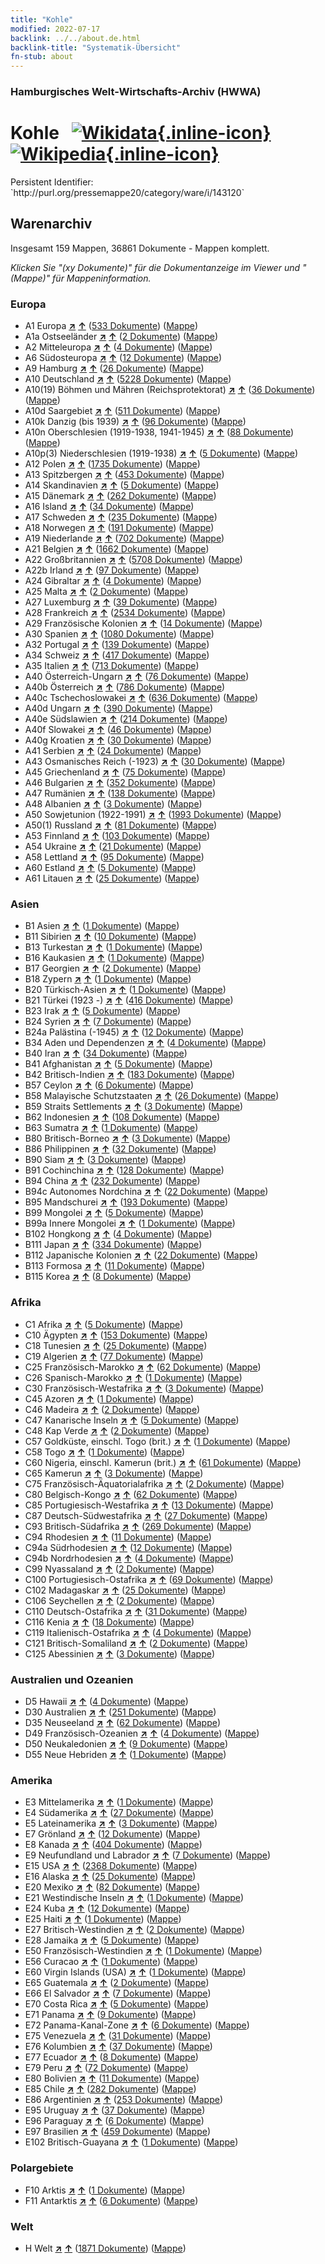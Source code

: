 ```yaml
---
title: "Kohle"
modified: 2022-07-17
backlink: ../../about.de.html
backlink-title: "Systematik-Übersicht"
fn-stub: about
---
```


### Hamburgisches Welt-Wirtschafts-Archiv (HWWA)

# Kohle &#160; [![Wikidata](/images/Wikidata-logo.svg "Wikidata"){.inline-icon}](http://www.wikidata.org/entity/Q24489) [![Wikipedia](/images/Wikipedia-W.svg "Wikipedia"){.inline-icon}](https://de.wikipedia.org/wiki/Kohle)

<div class="hint">Persistent Identifier: `http://purl.org/pressemappe20/category/ware/i/143120`</div>







## Warenarchiv




Insgesamt 159 Mappen, 36861 Dokumente - Mappen komplett.

_Klicken Sie "(xy Dokumente)" für die Dokumentanzeige im Viewer und "(Mappe)" für Mappeninformation._




### Europa

- A1 Europa [**&nearr;**](../../../geo/i/140892/about.de.html "Europa (alle Mappen)") [**&uarr;**](../../../geo/about.de.html#A1 "Ländersystematik") (<a href="https://pm20.zbw.eu/iiifview/folder/wa/143120,140892" title="über: Kohle : Europa" target="_blank">533 Dokumente</a>) ([Mappe](../../../../folder/wa/1431xx/143120/1408xx/140892/about.de.html))
- A1a Ostseeländer [**&nearr;**](../../../geo/i/140894/about.de.html "Ostseeländer (alle Mappen)") [**&uarr;**](../../../geo/about.de.html#A1a "Ländersystematik") (<a href="https://pm20.zbw.eu/iiifview/folder/wa/143120,140894" title="über: Kohle : Ostseeländer" target="_blank">2 Dokumente</a>) ([Mappe](../../../../folder/wa/1431xx/143120/1408xx/140894/about.de.html))
- A2 Mitteleuropa [**&nearr;**](../../../geo/i/140895/about.de.html "Mitteleuropa (alle Mappen)") [**&uarr;**](../../../geo/about.de.html#A2 "Ländersystematik") (<a href="https://pm20.zbw.eu/iiifview/folder/wa/143120,140895" title="über: Kohle : Mitteleuropa" target="_blank">4 Dokumente</a>) ([Mappe](../../../../folder/wa/1431xx/143120/1408xx/140895/about.de.html))
- A6 Südosteuropa [**&nearr;**](../../../geo/i/140900/about.de.html "Südosteuropa (alle Mappen)") [**&uarr;**](../../../geo/about.de.html#A6 "Ländersystematik") (<a href="https://pm20.zbw.eu/iiifview/folder/wa/143120,140900" title="über: Kohle : Südosteuropa" target="_blank">12 Dokumente</a>) ([Mappe](../../../../folder/wa/1431xx/143120/1409xx/140900/about.de.html))
- A9 Hamburg [**&nearr;**](../../../geo/i/140905/about.de.html "Hamburg (alle Mappen)") [**&uarr;**](../../../geo/about.de.html#A9 "Ländersystematik") (<a href="https://pm20.zbw.eu/iiifview/folder/wa/143120,140905" title="über: Kohle : Hamburg" target="_blank">26 Dokumente</a>) ([Mappe](../../../../folder/wa/1431xx/143120/1409xx/140905/about.de.html))
- A10 Deutschland [**&nearr;**](../../../geo/i/126128/about.de.html "Deutschland (alle Mappen)") [**&uarr;**](../../../geo/about.de.html#A10 "Ländersystematik") (<a href="https://pm20.zbw.eu/iiifview/folder/wa/143120,126128" title="über: Kohle : Deutschland" target="_blank">5228 Dokumente</a>) ([Mappe](../../../../folder/wa/1431xx/143120/1261xx/126128/about.de.html))
- A10(19) Böhmen und Mähren (Reichsprotektorat) [**&nearr;**](../../../geo/i/140098/about.de.html "Böhmen und Mähren (Reichsprotektorat) (alle Mappen)") [**&uarr;**](../../../geo/about.de.html#A10(19) "Ländersystematik") (<a href="https://pm20.zbw.eu/iiifview/folder/wa/143120,140098" title="über: Kohle : Böhmen und Mähren (Reichsprotektorat)" target="_blank">36 Dokumente</a>) ([Mappe](../../../../folder/wa/1431xx/143120/1400xx/140098/about.de.html))
- A10d Saargebiet [**&nearr;**](../../../geo/i/140938/about.de.html "Saargebiet (alle Mappen)") [**&uarr;**](../../../geo/about.de.html#A10d "Ländersystematik") (<a href="https://pm20.zbw.eu/iiifview/folder/wa/143120,140938" title="über: Kohle : Saargebiet" target="_blank">511 Dokumente</a>) ([Mappe](../../../../folder/wa/1431xx/143120/1409xx/140938/about.de.html))
- A10k Danzig (bis 1939) [**&nearr;**](../../../geo/i/140944/about.de.html "Danzig (bis 1939) (alle Mappen)") [**&uarr;**](../../../geo/about.de.html#A10k "Ländersystematik") (<a href="https://pm20.zbw.eu/iiifview/folder/wa/143120,140944" title="über: Kohle : Danzig (bis 1939)" target="_blank">96 Dokumente</a>) ([Mappe](../../../../folder/wa/1431xx/143120/1409xx/140944/about.de.html))
- A10n Oberschlesien (1919-1938, 1941-1945) [**&nearr;**](../../../geo/i/206753/about.de.html "Oberschlesien (1919-1938, 1941-1945) (alle Mappen)") [**&uarr;**](../../../geo/about.de.html#A10n "Ländersystematik") (<a href="https://pm20.zbw.eu/iiifview/folder/wa/143120,206753" title="über: Kohle : Oberschlesien (1919-1938, 1941-1945)" target="_blank">88 Dokumente</a>) ([Mappe](../../../../folder/wa/1431xx/143120/2067xx/206753/about.de.html))
- A10p(3) Niederschlesien (1919-1938) [**&nearr;**](../../../geo/i/201792/about.de.html "Niederschlesien (1919-1938) (alle Mappen)") [**&uarr;**](../../../geo/about.de.html#A10p(3) "Ländersystematik") (<a href="https://pm20.zbw.eu/iiifview/folder/wa/143120,201792" title="über: Kohle : Niederschlesien (1919-1938)" target="_blank">5 Dokumente</a>) ([Mappe](../../../../folder/wa/1431xx/143120/2017xx/201792/about.de.html))
- A12 Polen [**&nearr;**](../../../geo/i/140962/about.de.html "Polen (alle Mappen)") [**&uarr;**](../../../geo/about.de.html#A12 "Ländersystematik") (<a href="https://pm20.zbw.eu/iiifview/folder/wa/143120,140962" title="über: Kohle : Polen" target="_blank">1735 Dokumente</a>) ([Mappe](../../../../folder/wa/1431xx/143120/1409xx/140962/about.de.html))
- A13 Spitzbergen [**&nearr;**](../../../geo/i/140963/about.de.html "Spitzbergen (alle Mappen)") [**&uarr;**](../../../geo/about.de.html#A13 "Ländersystematik") (<a href="https://pm20.zbw.eu/iiifview/folder/wa/143120,140963" title="über: Kohle : Spitzbergen" target="_blank">453 Dokumente</a>) ([Mappe](../../../../folder/wa/1431xx/143120/1409xx/140963/about.de.html))
- A14 Skandinavien [**&nearr;**](../../../geo/i/140965/about.de.html "Skandinavien (alle Mappen)") [**&uarr;**](../../../geo/about.de.html#A14 "Ländersystematik") (<a href="https://pm20.zbw.eu/iiifview/folder/wa/143120,140965" title="über: Kohle : Skandinavien" target="_blank">5 Dokumente</a>) ([Mappe](../../../../folder/wa/1431xx/143120/1409xx/140965/about.de.html))
- A15 Dänemark [**&nearr;**](../../../geo/i/141739/about.de.html "Dänemark (alle Mappen)") [**&uarr;**](../../../geo/about.de.html#A15 "Ländersystematik") (<a href="https://pm20.zbw.eu/iiifview/folder/wa/143120,141739" title="über: Kohle : Dänemark" target="_blank">262 Dokumente</a>) ([Mappe](../../../../folder/wa/1431xx/143120/1417xx/141739/about.de.html))
- A16 Island [**&nearr;**](../../../geo/i/140967/about.de.html "Island (alle Mappen)") [**&uarr;**](../../../geo/about.de.html#A16 "Ländersystematik") (<a href="https://pm20.zbw.eu/iiifview/folder/wa/143120,140967" title="über: Kohle : Island" target="_blank">34 Dokumente</a>) ([Mappe](../../../../folder/wa/1431xx/143120/1409xx/140967/about.de.html))
- A17 Schweden [**&nearr;**](../../../geo/i/140968/about.de.html "Schweden (alle Mappen)") [**&uarr;**](../../../geo/about.de.html#A17 "Ländersystematik") (<a href="https://pm20.zbw.eu/iiifview/folder/wa/143120,140968" title="über: Kohle : Schweden" target="_blank">235 Dokumente</a>) ([Mappe](../../../../folder/wa/1431xx/143120/1409xx/140968/about.de.html))
- A18 Norwegen [**&nearr;**](../../../geo/i/140969/about.de.html "Norwegen (alle Mappen)") [**&uarr;**](../../../geo/about.de.html#A18 "Ländersystematik") (<a href="https://pm20.zbw.eu/iiifview/folder/wa/143120,140969" title="über: Kohle : Norwegen" target="_blank">191 Dokumente</a>) ([Mappe](../../../../folder/wa/1431xx/143120/1409xx/140969/about.de.html))
- A19 Niederlande [**&nearr;**](../../../geo/i/140970/about.de.html "Niederlande (alle Mappen)") [**&uarr;**](../../../geo/about.de.html#A19 "Ländersystematik") (<a href="https://pm20.zbw.eu/iiifview/folder/wa/143120,140970" title="über: Kohle : Niederlande" target="_blank">702 Dokumente</a>) ([Mappe](../../../../folder/wa/1431xx/143120/1409xx/140970/about.de.html))
- A21 Belgien [**&nearr;**](../../../geo/i/140972/about.de.html "Belgien (alle Mappen)") [**&uarr;**](../../../geo/about.de.html#A21 "Ländersystematik") (<a href="https://pm20.zbw.eu/iiifview/folder/wa/143120,140972" title="über: Kohle : Belgien" target="_blank">1662 Dokumente</a>) ([Mappe](../../../../folder/wa/1431xx/143120/1409xx/140972/about.de.html))
- A22 Großbritannien [**&nearr;**](../../../geo/i/140974/about.de.html "Großbritannien (alle Mappen)") [**&uarr;**](../../../geo/about.de.html#A22 "Ländersystematik") (<a href="https://pm20.zbw.eu/iiifview/folder/wa/143120,140974" title="über: Kohle : Großbritannien" target="_blank">5708 Dokumente</a>) ([Mappe](../../../../folder/wa/1431xx/143120/1409xx/140974/about.de.html))
- A22b Irland [**&nearr;**](../../../geo/i/140976/about.de.html "Irland (alle Mappen)") [**&uarr;**](../../../geo/about.de.html#A22b "Ländersystematik") (<a href="https://pm20.zbw.eu/iiifview/folder/wa/143120,140976" title="über: Kohle : Irland" target="_blank">97 Dokumente</a>) ([Mappe](../../../../folder/wa/1431xx/143120/1409xx/140976/about.de.html))
- A24 Gibraltar [**&nearr;**](../../../geo/i/140979/about.de.html "Gibraltar (alle Mappen)") [**&uarr;**](../../../geo/about.de.html#A24 "Ländersystematik") (<a href="https://pm20.zbw.eu/iiifview/folder/wa/143120,140979" title="über: Kohle : Gibraltar" target="_blank">4 Dokumente</a>) ([Mappe](../../../../folder/wa/1431xx/143120/1409xx/140979/about.de.html))
- A25 Malta [**&nearr;**](../../../geo/i/140980/about.de.html "Malta (alle Mappen)") [**&uarr;**](../../../geo/about.de.html#A25 "Ländersystematik") (<a href="https://pm20.zbw.eu/iiifview/folder/wa/143120,140980" title="über: Kohle : Malta" target="_blank">2 Dokumente</a>) ([Mappe](../../../../folder/wa/1431xx/143120/1409xx/140980/about.de.html))
- A27 Luxemburg [**&nearr;**](../../../geo/i/140981/about.de.html "Luxemburg (alle Mappen)") [**&uarr;**](../../../geo/about.de.html#A27 "Ländersystematik") (<a href="https://pm20.zbw.eu/iiifview/folder/wa/143120,140981" title="über: Kohle : Luxemburg" target="_blank">39 Dokumente</a>) ([Mappe](../../../../folder/wa/1431xx/143120/1409xx/140981/about.de.html))
- A28 Frankreich [**&nearr;**](../../../geo/i/140982/about.de.html "Frankreich (alle Mappen)") [**&uarr;**](../../../geo/about.de.html#A28 "Ländersystematik") (<a href="https://pm20.zbw.eu/iiifview/folder/wa/143120,140982" title="über: Kohle : Frankreich" target="_blank">2534 Dokumente</a>) ([Mappe](../../../../folder/wa/1431xx/143120/1409xx/140982/about.de.html))
- A29 Französische Kolonien [**&nearr;**](../../../geo/i/140983/about.de.html "Französische Kolonien (alle Mappen)") [**&uarr;**](../../../geo/about.de.html#A29 "Ländersystematik") (<a href="https://pm20.zbw.eu/iiifview/folder/wa/143120,140983" title="über: Kohle : Französische Kolonien" target="_blank">14 Dokumente</a>) ([Mappe](../../../../folder/wa/1431xx/143120/1409xx/140983/about.de.html))
- A30 Spanien [**&nearr;**](../../../geo/i/140984/about.de.html "Spanien (alle Mappen)") [**&uarr;**](../../../geo/about.de.html#A30 "Ländersystematik") (<a href="https://pm20.zbw.eu/iiifview/folder/wa/143120,140984" title="über: Kohle : Spanien" target="_blank">1080 Dokumente</a>) ([Mappe](../../../../folder/wa/1431xx/143120/1409xx/140984/about.de.html))
- A32 Portugal [**&nearr;**](../../../geo/i/140987/about.de.html "Portugal (alle Mappen)") [**&uarr;**](../../../geo/about.de.html#A32 "Ländersystematik") (<a href="https://pm20.zbw.eu/iiifview/folder/wa/143120,140987" title="über: Kohle : Portugal" target="_blank">139 Dokumente</a>) ([Mappe](../../../../folder/wa/1431xx/143120/1409xx/140987/about.de.html))
- A34 Schweiz [**&nearr;**](../../../geo/i/141007/about.de.html "Schweiz (alle Mappen)") [**&uarr;**](../../../geo/about.de.html#A34 "Ländersystematik") (<a href="https://pm20.zbw.eu/iiifview/folder/wa/143120,141007" title="über: Kohle : Schweiz" target="_blank">417 Dokumente</a>) ([Mappe](../../../../folder/wa/1431xx/143120/1410xx/141007/about.de.html))
- A35 Italien [**&nearr;**](../../../geo/i/141008/about.de.html "Italien (alle Mappen)") [**&uarr;**](../../../geo/about.de.html#A35 "Ländersystematik") (<a href="https://pm20.zbw.eu/iiifview/folder/wa/143120,141008" title="über: Kohle : Italien" target="_blank">713 Dokumente</a>) ([Mappe](../../../../folder/wa/1431xx/143120/1410xx/141008/about.de.html))
- A40 Österreich-Ungarn [**&nearr;**](../../../geo/i/126127/about.de.html "Österreich-Ungarn (alle Mappen)") [**&uarr;**](../../../geo/about.de.html#A40 "Ländersystematik") (<a href="https://pm20.zbw.eu/iiifview/folder/wa/143120,126127" title="über: Kohle : Österreich-Ungarn" target="_blank">76 Dokumente</a>) ([Mappe](../../../../folder/wa/1431xx/143120/1261xx/126127/about.de.html))
- A40b Österreich [**&nearr;**](../../../geo/i/141731/about.de.html "Österreich (alle Mappen)") [**&uarr;**](../../../geo/about.de.html#A40b "Ländersystematik") (<a href="https://pm20.zbw.eu/iiifview/folder/wa/143120,141731" title="über: Kohle : Österreich" target="_blank">786 Dokumente</a>) ([Mappe](../../../../folder/wa/1431xx/143120/1417xx/141731/about.de.html))
- A40c Tschechoslowakei [**&nearr;**](../../../geo/i/141022/about.de.html "Tschechoslowakei (alle Mappen)") [**&uarr;**](../../../geo/about.de.html#A40c "Ländersystematik") (<a href="https://pm20.zbw.eu/iiifview/folder/wa/143120,141022" title="über: Kohle : Tschechoslowakei" target="_blank">636 Dokumente</a>) ([Mappe](../../../../folder/wa/1431xx/143120/1410xx/141022/about.de.html))
- A40d Ungarn [**&nearr;**](../../../geo/i/141025/about.de.html "Ungarn (alle Mappen)") [**&uarr;**](../../../geo/about.de.html#A40d "Ländersystematik") (<a href="https://pm20.zbw.eu/iiifview/folder/wa/143120,141025" title="über: Kohle : Ungarn" target="_blank">390 Dokumente</a>) ([Mappe](../../../../folder/wa/1431xx/143120/1410xx/141025/about.de.html))
- A40e Südslawien [**&nearr;**](../../../geo/i/141028/about.de.html "Südslawien (alle Mappen)") [**&uarr;**](../../../geo/about.de.html#A40e "Ländersystematik") (<a href="https://pm20.zbw.eu/iiifview/folder/wa/143120,141028" title="über: Kohle : Südslawien" target="_blank">214 Dokumente</a>) ([Mappe](../../../../folder/wa/1431xx/143120/1410xx/141028/about.de.html))
- A40f Slowakei [**&nearr;**](../../../geo/i/141029/about.de.html "Slowakei (alle Mappen)") [**&uarr;**](../../../geo/about.de.html#A40f "Ländersystematik") (<a href="https://pm20.zbw.eu/iiifview/folder/wa/143120,141029" title="über: Kohle : Slowakei" target="_blank">46 Dokumente</a>) ([Mappe](../../../../folder/wa/1431xx/143120/1410xx/141029/about.de.html))
- A40g Kroatien [**&nearr;**](../../../geo/i/141030/about.de.html "Kroatien (alle Mappen)") [**&uarr;**](../../../geo/about.de.html#A40g "Ländersystematik") (<a href="https://pm20.zbw.eu/iiifview/folder/wa/143120,141030" title="über: Kohle : Kroatien" target="_blank">30 Dokumente</a>) ([Mappe](../../../../folder/wa/1431xx/143120/1410xx/141030/about.de.html))
- A41 Serbien [**&nearr;**](../../../geo/i/141032/about.de.html "Serbien (alle Mappen)") [**&uarr;**](../../../geo/about.de.html#A41 "Ländersystematik") (<a href="https://pm20.zbw.eu/iiifview/folder/wa/143120,141032" title="über: Kohle : Serbien" target="_blank">24 Dokumente</a>) ([Mappe](../../../../folder/wa/1431xx/143120/1410xx/141032/about.de.html))
- A43 Osmanisches Reich (-1923) [**&nearr;**](../../../geo/i/141034/about.de.html "Osmanisches Reich (-1923) (alle Mappen)") [**&uarr;**](../../../geo/about.de.html#A43 "Ländersystematik") (<a href="https://pm20.zbw.eu/iiifview/folder/wa/143120,141034" title="über: Kohle : Osmanisches Reich (-1923)" target="_blank">30 Dokumente</a>) ([Mappe](../../../../folder/wa/1431xx/143120/1410xx/141034/about.de.html))
- A45 Griechenland [**&nearr;**](../../../geo/i/141037/about.de.html "Griechenland (alle Mappen)") [**&uarr;**](../../../geo/about.de.html#A45 "Ländersystematik") (<a href="https://pm20.zbw.eu/iiifview/folder/wa/143120,141037" title="über: Kohle : Griechenland" target="_blank">75 Dokumente</a>) ([Mappe](../../../../folder/wa/1431xx/143120/1410xx/141037/about.de.html))
- A46 Bulgarien [**&nearr;**](../../../geo/i/141039/about.de.html "Bulgarien (alle Mappen)") [**&uarr;**](../../../geo/about.de.html#A46 "Ländersystematik") (<a href="https://pm20.zbw.eu/iiifview/folder/wa/143120,141039" title="über: Kohle : Bulgarien" target="_blank">352 Dokumente</a>) ([Mappe](../../../../folder/wa/1431xx/143120/1410xx/141039/about.de.html))
- A47 Rumänien [**&nearr;**](../../../geo/i/141040/about.de.html "Rumänien (alle Mappen)") [**&uarr;**](../../../geo/about.de.html#A47 "Ländersystematik") (<a href="https://pm20.zbw.eu/iiifview/folder/wa/143120,141040" title="über: Kohle : Rumänien" target="_blank">138 Dokumente</a>) ([Mappe](../../../../folder/wa/1431xx/143120/1410xx/141040/about.de.html))
- A48 Albanien [**&nearr;**](../../../geo/i/141041/about.de.html "Albanien (alle Mappen)") [**&uarr;**](../../../geo/about.de.html#A48 "Ländersystematik") (<a href="https://pm20.zbw.eu/iiifview/folder/wa/143120,141041" title="über: Kohle : Albanien" target="_blank">3 Dokumente</a>) ([Mappe](../../../../folder/wa/1431xx/143120/1410xx/141041/about.de.html))
- A50 Sowjetunion (1922-1991) [**&nearr;**](../../../geo/i/141043/about.de.html "Sowjetunion (1922-1991) (alle Mappen)") [**&uarr;**](../../../geo/about.de.html#A50 "Ländersystematik") (<a href="https://pm20.zbw.eu/iiifview/folder/wa/143120,141043" title="über: Kohle : Sowjetunion (1922-1991)" target="_blank">1993 Dokumente</a>) ([Mappe](../../../../folder/wa/1431xx/143120/1410xx/141043/about.de.html))
- A50(1) Russland [**&nearr;**](../../../geo/i/220988/about.de.html "Russland (alle Mappen)") [**&uarr;**](../../../geo/about.de.html#A50(1) "Ländersystematik") (<a href="https://pm20.zbw.eu/iiifview/folder/wa/143120,220988" title="über: Kohle : Russland" target="_blank">81 Dokumente</a>) ([Mappe](../../../../folder/wa/1431xx/143120/2209xx/220988/about.de.html))
- A53 Finnland [**&nearr;**](../../../geo/i/141046/about.de.html "Finnland (alle Mappen)") [**&uarr;**](../../../geo/about.de.html#A53 "Ländersystematik") (<a href="https://pm20.zbw.eu/iiifview/folder/wa/143120,141046" title="über: Kohle : Finnland" target="_blank">103 Dokumente</a>) ([Mappe](../../../../folder/wa/1431xx/143120/1410xx/141046/about.de.html))
- A54 Ukraine [**&nearr;**](../../../geo/i/141048/about.de.html "Ukraine (alle Mappen)") [**&uarr;**](../../../geo/about.de.html#A54 "Ländersystematik") (<a href="https://pm20.zbw.eu/iiifview/folder/wa/143120,141048" title="über: Kohle : Ukraine" target="_blank">21 Dokumente</a>) ([Mappe](../../../../folder/wa/1431xx/143120/1410xx/141048/about.de.html))
- A58 Lettland [**&nearr;**](../../../geo/i/141050/about.de.html "Lettland (alle Mappen)") [**&uarr;**](../../../geo/about.de.html#A58 "Ländersystematik") (<a href="https://pm20.zbw.eu/iiifview/folder/wa/143120,141050" title="über: Kohle : Lettland" target="_blank">95 Dokumente</a>) ([Mappe](../../../../folder/wa/1431xx/143120/1410xx/141050/about.de.html))
- A60 Estland [**&nearr;**](../../../geo/i/141052/about.de.html "Estland (alle Mappen)") [**&uarr;**](../../../geo/about.de.html#A60 "Ländersystematik") (<a href="https://pm20.zbw.eu/iiifview/folder/wa/143120,141052" title="über: Kohle : Estland" target="_blank">5 Dokumente</a>) ([Mappe](../../../../folder/wa/1431xx/143120/1410xx/141052/about.de.html))
- A61 Litauen [**&nearr;**](../../../geo/i/141053/about.de.html "Litauen (alle Mappen)") [**&uarr;**](../../../geo/about.de.html#A61 "Ländersystematik") (<a href="https://pm20.zbw.eu/iiifview/folder/wa/143120,141053" title="über: Kohle : Litauen" target="_blank">25 Dokumente</a>) ([Mappe](../../../../folder/wa/1431xx/143120/1410xx/141053/about.de.html))

### Asien

- B1 Asien [**&nearr;**](../../../geo/i/141056/about.de.html "Asien (alle Mappen)") [**&uarr;**](../../../geo/about.de.html#B1 "Ländersystematik") (<a href="https://pm20.zbw.eu/iiifview/folder/wa/143120,141056" title="über: Kohle : Asien" target="_blank">1 Dokumente</a>) ([Mappe](../../../../folder/wa/1431xx/143120/1410xx/141056/about.de.html))
- B11 Sibirien [**&nearr;**](../../../geo/i/141066/about.de.html "Sibirien (alle Mappen)") [**&uarr;**](../../../geo/about.de.html#B11 "Ländersystematik") (<a href="https://pm20.zbw.eu/iiifview/folder/wa/143120,141066" title="über: Kohle : Sibirien" target="_blank">10 Dokumente</a>) ([Mappe](../../../../folder/wa/1431xx/143120/1410xx/141066/about.de.html))
- B13 Turkestan [**&nearr;**](../../../geo/i/141069/about.de.html "Turkestan (alle Mappen)") [**&uarr;**](../../../geo/about.de.html#B13 "Ländersystematik") (<a href="https://pm20.zbw.eu/iiifview/folder/wa/143120,141069" title="über: Kohle : Turkestan" target="_blank">1 Dokumente</a>) ([Mappe](../../../../folder/wa/1431xx/143120/1410xx/141069/about.de.html))
- B16 Kaukasien [**&nearr;**](../../../geo/i/141072/about.de.html "Kaukasien (alle Mappen)") [**&uarr;**](../../../geo/about.de.html#B16 "Ländersystematik") (<a href="https://pm20.zbw.eu/iiifview/folder/wa/143120,141072" title="über: Kohle : Kaukasien" target="_blank">1 Dokumente</a>) ([Mappe](../../../../folder/wa/1431xx/143120/1410xx/141072/about.de.html))
- B17 Georgien [**&nearr;**](../../../geo/i/141073/about.de.html "Georgien (alle Mappen)") [**&uarr;**](../../../geo/about.de.html#B17 "Ländersystematik") (<a href="https://pm20.zbw.eu/iiifview/folder/wa/143120,141073" title="über: Kohle : Georgien" target="_blank">2 Dokumente</a>) ([Mappe](../../../../folder/wa/1431xx/143120/1410xx/141073/about.de.html))
- B18 Zypern [**&nearr;**](../../../geo/i/141079/about.de.html "Zypern (alle Mappen)") [**&uarr;**](../../../geo/about.de.html#B18 "Ländersystematik") (<a href="https://pm20.zbw.eu/iiifview/folder/wa/143120,141079" title="über: Kohle : Zypern" target="_blank">1 Dokumente</a>) ([Mappe](../../../../folder/wa/1431xx/143120/1410xx/141079/about.de.html))
- B20 Türkisch-Asien [**&nearr;**](../../../geo/i/141108/about.de.html "Türkisch-Asien (alle Mappen)") [**&uarr;**](../../../geo/about.de.html#B20 "Ländersystematik") (<a href="https://pm20.zbw.eu/iiifview/folder/wa/143120,141108" title="über: Kohle : Türkisch-Asien" target="_blank">1 Dokumente</a>) ([Mappe](../../../../folder/wa/1431xx/143120/1411xx/141108/about.de.html))
- B21 Türkei (1923 -) [**&nearr;**](../../../geo/i/141111/about.de.html "Türkei (1923 -) (alle Mappen)") [**&uarr;**](../../../geo/about.de.html#B21 "Ländersystematik") (<a href="https://pm20.zbw.eu/iiifview/folder/wa/143120,141111" title="über: Kohle : Türkei (1923 -)" target="_blank">416 Dokumente</a>) ([Mappe](../../../../folder/wa/1431xx/143120/1411xx/141111/about.de.html))
- B23 Irak [**&nearr;**](../../../geo/i/141113/about.de.html "Irak (alle Mappen)") [**&uarr;**](../../../geo/about.de.html#B23 "Ländersystematik") (<a href="https://pm20.zbw.eu/iiifview/folder/wa/143120,141113" title="über: Kohle : Irak" target="_blank">5 Dokumente</a>) ([Mappe](../../../../folder/wa/1431xx/143120/1411xx/141113/about.de.html))
- B24 Syrien [**&nearr;**](../../../geo/i/141114/about.de.html "Syrien (alle Mappen)") [**&uarr;**](../../../geo/about.de.html#B24 "Ländersystematik") (<a href="https://pm20.zbw.eu/iiifview/folder/wa/143120,141114" title="über: Kohle : Syrien" target="_blank">7 Dokumente</a>) ([Mappe](../../../../folder/wa/1431xx/143120/1411xx/141114/about.de.html))
- B24a Palästina (-1945) [**&nearr;**](../../../geo/i/141115/about.de.html "Palästina (-1945) (alle Mappen)") [**&uarr;**](../../../geo/about.de.html#B24a "Ländersystematik") (<a href="https://pm20.zbw.eu/iiifview/folder/wa/143120,141115" title="über: Kohle : Palästina (-1945)" target="_blank">12 Dokumente</a>) ([Mappe](../../../../folder/wa/1431xx/143120/1411xx/141115/about.de.html))
- B34 Aden und Dependenzen [**&nearr;**](../../../geo/i/141176/about.de.html "Aden und Dependenzen (alle Mappen)") [**&uarr;**](../../../geo/about.de.html#B34 "Ländersystematik") (<a href="https://pm20.zbw.eu/iiifview/folder/wa/143120,141176" title="über: Kohle : Aden und Dependenzen" target="_blank">4 Dokumente</a>) ([Mappe](../../../../folder/wa/1431xx/143120/1411xx/141176/about.de.html))
- B40 Iran [**&nearr;**](../../../geo/i/141186/about.de.html "Iran (alle Mappen)") [**&uarr;**](../../../geo/about.de.html#B40 "Ländersystematik") (<a href="https://pm20.zbw.eu/iiifview/folder/wa/143120,141186" title="über: Kohle : Iran" target="_blank">34 Dokumente</a>) ([Mappe](../../../../folder/wa/1431xx/143120/1411xx/141186/about.de.html))
- B41 Afghanistan [**&nearr;**](../../../geo/i/141188/about.de.html "Afghanistan (alle Mappen)") [**&uarr;**](../../../geo/about.de.html#B41 "Ländersystematik") (<a href="https://pm20.zbw.eu/iiifview/folder/wa/143120,141188" title="über: Kohle : Afghanistan" target="_blank">5 Dokumente</a>) ([Mappe](../../../../folder/wa/1431xx/143120/1411xx/141188/about.de.html))
- B42 Britisch-Indien [**&nearr;**](../../../geo/i/141189/about.de.html "Britisch-Indien (alle Mappen)") [**&uarr;**](../../../geo/about.de.html#B42 "Ländersystematik") (<a href="https://pm20.zbw.eu/iiifview/folder/wa/143120,141189" title="über: Kohle : Britisch-Indien" target="_blank">183 Dokumente</a>) ([Mappe](../../../../folder/wa/1431xx/143120/1411xx/141189/about.de.html))
- B57 Ceylon [**&nearr;**](../../../geo/i/141204/about.de.html "Ceylon (alle Mappen)") [**&uarr;**](../../../geo/about.de.html#B57 "Ländersystematik") (<a href="https://pm20.zbw.eu/iiifview/folder/wa/143120,141204" title="über: Kohle : Ceylon" target="_blank">6 Dokumente</a>) ([Mappe](../../../../folder/wa/1431xx/143120/1412xx/141204/about.de.html))
- B58 Malayische Schutzstaaten [**&nearr;**](../../../geo/i/141206/about.de.html "Malayische Schutzstaaten (alle Mappen)") [**&uarr;**](../../../geo/about.de.html#B58 "Ländersystematik") (<a href="https://pm20.zbw.eu/iiifview/folder/wa/143120,141206" title="über: Kohle : Malayische Schutzstaaten" target="_blank">26 Dokumente</a>) ([Mappe](../../../../folder/wa/1431xx/143120/1412xx/141206/about.de.html))
- B59 Straits Settlements [**&nearr;**](../../../geo/i/141211/about.de.html "Straits Settlements (alle Mappen)") [**&uarr;**](../../../geo/about.de.html#B59 "Ländersystematik") (<a href="https://pm20.zbw.eu/iiifview/folder/wa/143120,141211" title="über: Kohle : Straits Settlements" target="_blank">3 Dokumente</a>) ([Mappe](../../../../folder/wa/1431xx/143120/1412xx/141211/about.de.html))
- B62 Indonesien [**&nearr;**](../../../geo/i/141218/about.de.html "Indonesien (alle Mappen)") [**&uarr;**](../../../geo/about.de.html#B62 "Ländersystematik") (<a href="https://pm20.zbw.eu/iiifview/folder/wa/143120,141218" title="über: Kohle : Indonesien" target="_blank">108 Dokumente</a>) ([Mappe](../../../../folder/wa/1431xx/143120/1412xx/141218/about.de.html))
- B63 Sumatra [**&nearr;**](../../../geo/i/141219/about.de.html "Sumatra (alle Mappen)") [**&uarr;**](../../../geo/about.de.html#B63 "Ländersystematik") (<a href="https://pm20.zbw.eu/iiifview/folder/wa/143120,141219" title="über: Kohle : Sumatra" target="_blank">1 Dokumente</a>) ([Mappe](../../../../folder/wa/1431xx/143120/1412xx/141219/about.de.html))
- B80 Britisch-Borneo [**&nearr;**](../../../geo/i/141231/about.de.html "Britisch-Borneo (alle Mappen)") [**&uarr;**](../../../geo/about.de.html#B80 "Ländersystematik") (<a href="https://pm20.zbw.eu/iiifview/folder/wa/143120,141231" title="über: Kohle : Britisch-Borneo" target="_blank">3 Dokumente</a>) ([Mappe](../../../../folder/wa/1431xx/143120/1412xx/141231/about.de.html))
- B86 Philippinen [**&nearr;**](../../../geo/i/141240/about.de.html "Philippinen (alle Mappen)") [**&uarr;**](../../../geo/about.de.html#B86 "Ländersystematik") (<a href="https://pm20.zbw.eu/iiifview/folder/wa/143120,141240" title="über: Kohle : Philippinen" target="_blank">32 Dokumente</a>) ([Mappe](../../../../folder/wa/1431xx/143120/1412xx/141240/about.de.html))
- B90 Siam [**&nearr;**](../../../geo/i/141242/about.de.html "Siam (alle Mappen)") [**&uarr;**](../../../geo/about.de.html#B90 "Ländersystematik") (<a href="https://pm20.zbw.eu/iiifview/folder/wa/143120,141242" title="über: Kohle : Siam" target="_blank">3 Dokumente</a>) ([Mappe](../../../../folder/wa/1431xx/143120/1412xx/141242/about.de.html))
- B91 Cochinchina [**&nearr;**](../../../geo/i/141243/about.de.html "Cochinchina (alle Mappen)") [**&uarr;**](../../../geo/about.de.html#B91 "Ländersystematik") (<a href="https://pm20.zbw.eu/iiifview/folder/wa/143120,141243" title="über: Kohle : Cochinchina" target="_blank">128 Dokumente</a>) ([Mappe](../../../../folder/wa/1431xx/143120/1412xx/141243/about.de.html))
- B94 China [**&nearr;**](../../../geo/i/141253/about.de.html "China (alle Mappen)") [**&uarr;**](../../../geo/about.de.html#B94 "Ländersystematik") (<a href="https://pm20.zbw.eu/iiifview/folder/wa/143120,141253" title="über: Kohle : China" target="_blank">232 Dokumente</a>) ([Mappe](../../../../folder/wa/1431xx/143120/1412xx/141253/about.de.html))
- B94c Autonomes Nordchina [**&nearr;**](../../../geo/i/141257/about.de.html "Autonomes Nordchina (alle Mappen)") [**&uarr;**](../../../geo/about.de.html#B94c "Ländersystematik") (<a href="https://pm20.zbw.eu/iiifview/folder/wa/143120,141257" title="über: Kohle : Autonomes Nordchina" target="_blank">22 Dokumente</a>) ([Mappe](../../../../folder/wa/1431xx/143120/1412xx/141257/about.de.html))
- B95 Mandschurei [**&nearr;**](../../../geo/i/141258/about.de.html "Mandschurei (alle Mappen)") [**&uarr;**](../../../geo/about.de.html#B95 "Ländersystematik") (<a href="https://pm20.zbw.eu/iiifview/folder/wa/143120,141258" title="über: Kohle : Mandschurei" target="_blank">193 Dokumente</a>) ([Mappe](../../../../folder/wa/1431xx/143120/1412xx/141258/about.de.html))
- B99 Mongolei [**&nearr;**](../../../geo/i/141261/about.de.html "Mongolei (alle Mappen)") [**&uarr;**](../../../geo/about.de.html#B99 "Ländersystematik") (<a href="https://pm20.zbw.eu/iiifview/folder/wa/143120,141261" title="über: Kohle : Mongolei" target="_blank">5 Dokumente</a>) ([Mappe](../../../../folder/wa/1431xx/143120/1412xx/141261/about.de.html))
- B99a Innere Mongolei [**&nearr;**](../../../geo/i/141264/about.de.html "Innere Mongolei (alle Mappen)") [**&uarr;**](../../../geo/about.de.html#B99a "Ländersystematik") (<a href="https://pm20.zbw.eu/iiifview/folder/wa/143120,141264" title="über: Kohle : Innere Mongolei" target="_blank">1 Dokumente</a>) ([Mappe](../../../../folder/wa/1431xx/143120/1412xx/141264/about.de.html))
- B102 Hongkong [**&nearr;**](../../../geo/i/141268/about.de.html "Hongkong (alle Mappen)") [**&uarr;**](../../../geo/about.de.html#B102 "Ländersystematik") (<a href="https://pm20.zbw.eu/iiifview/folder/wa/143120,141268" title="über: Kohle : Hongkong" target="_blank">4 Dokumente</a>) ([Mappe](../../../../folder/wa/1431xx/143120/1412xx/141268/about.de.html))
- B111 Japan [**&nearr;**](../../../geo/i/141272/about.de.html "Japan (alle Mappen)") [**&uarr;**](../../../geo/about.de.html#B111 "Ländersystematik") (<a href="https://pm20.zbw.eu/iiifview/folder/wa/143120,141272" title="über: Kohle : Japan" target="_blank">334 Dokumente</a>) ([Mappe](../../../../folder/wa/1431xx/143120/1412xx/141272/about.de.html))
- B112 Japanische Kolonien [**&nearr;**](../../../geo/i/141273/about.de.html "Japanische Kolonien (alle Mappen)") [**&uarr;**](../../../geo/about.de.html#B112 "Ländersystematik") (<a href="https://pm20.zbw.eu/iiifview/folder/wa/143120,141273" title="über: Kohle : Japanische Kolonien" target="_blank">22 Dokumente</a>) ([Mappe](../../../../folder/wa/1431xx/143120/1412xx/141273/about.de.html))
- B113 Formosa [**&nearr;**](../../../geo/i/141274/about.de.html "Formosa (alle Mappen)") [**&uarr;**](../../../geo/about.de.html#B113 "Ländersystematik") (<a href="https://pm20.zbw.eu/iiifview/folder/wa/143120,141274" title="über: Kohle : Formosa" target="_blank">11 Dokumente</a>) ([Mappe](../../../../folder/wa/1431xx/143120/1412xx/141274/about.de.html))
- B115 Korea [**&nearr;**](../../../geo/i/141276/about.de.html "Korea (alle Mappen)") [**&uarr;**](../../../geo/about.de.html#B115 "Ländersystematik") (<a href="https://pm20.zbw.eu/iiifview/folder/wa/143120,141276" title="über: Kohle : Korea" target="_blank">8 Dokumente</a>) ([Mappe](../../../../folder/wa/1431xx/143120/1412xx/141276/about.de.html))

### Afrika

- C1 Afrika [**&nearr;**](../../../geo/i/141309/about.de.html "Afrika (alle Mappen)") [**&uarr;**](../../../geo/about.de.html#C1 "Ländersystematik") (<a href="https://pm20.zbw.eu/iiifview/folder/wa/143120,141309" title="über: Kohle : Afrika" target="_blank">5 Dokumente</a>) ([Mappe](../../../../folder/wa/1431xx/143120/1413xx/141309/about.de.html))
- C10 Ägypten [**&nearr;**](../../../geo/i/141336/about.de.html "Ägypten (alle Mappen)") [**&uarr;**](../../../geo/about.de.html#C10 "Ländersystematik") (<a href="https://pm20.zbw.eu/iiifview/folder/wa/143120,141336" title="über: Kohle : Ägypten" target="_blank">153 Dokumente</a>) ([Mappe](../../../../folder/wa/1431xx/143120/1413xx/141336/about.de.html))
- C18 Tunesien [**&nearr;**](../../../geo/i/141353/about.de.html "Tunesien (alle Mappen)") [**&uarr;**](../../../geo/about.de.html#C18 "Ländersystematik") (<a href="https://pm20.zbw.eu/iiifview/folder/wa/143120,141353" title="über: Kohle : Tunesien" target="_blank">25 Dokumente</a>) ([Mappe](../../../../folder/wa/1431xx/143120/1413xx/141353/about.de.html))
- C19 Algerien [**&nearr;**](../../../geo/i/141354/about.de.html "Algerien (alle Mappen)") [**&uarr;**](../../../geo/about.de.html#C19 "Ländersystematik") (<a href="https://pm20.zbw.eu/iiifview/folder/wa/143120,141354" title="über: Kohle : Algerien" target="_blank">77 Dokumente</a>) ([Mappe](../../../../folder/wa/1431xx/143120/1413xx/141354/about.de.html))
- C25 Französisch-Marokko [**&nearr;**](../../../geo/i/141358/about.de.html "Französisch-Marokko (alle Mappen)") [**&uarr;**](../../../geo/about.de.html#C25 "Ländersystematik") (<a href="https://pm20.zbw.eu/iiifview/folder/wa/143120,141358" title="über: Kohle : Französisch-Marokko" target="_blank">62 Dokumente</a>) ([Mappe](../../../../folder/wa/1431xx/143120/1413xx/141358/about.de.html))
- C26 Spanisch-Marokko [**&nearr;**](../../../geo/i/141359/about.de.html "Spanisch-Marokko (alle Mappen)") [**&uarr;**](../../../geo/about.de.html#C26 "Ländersystematik") (<a href="https://pm20.zbw.eu/iiifview/folder/wa/143120,141359" title="über: Kohle : Spanisch-Marokko" target="_blank">1 Dokumente</a>) ([Mappe](../../../../folder/wa/1431xx/143120/1413xx/141359/about.de.html))
- C30 Französisch-Westafrika [**&nearr;**](../../../geo/i/141361/about.de.html "Französisch-Westafrika (alle Mappen)") [**&uarr;**](../../../geo/about.de.html#C30 "Ländersystematik") (<a href="https://pm20.zbw.eu/iiifview/folder/wa/143120,141361" title="über: Kohle : Französisch-Westafrika" target="_blank">3 Dokumente</a>) ([Mappe](../../../../folder/wa/1431xx/143120/1413xx/141361/about.de.html))
- C45 Azoren [**&nearr;**](../../../geo/i/141392/about.de.html "Azoren (alle Mappen)") [**&uarr;**](../../../geo/about.de.html#C45 "Ländersystematik") (<a href="https://pm20.zbw.eu/iiifview/folder/wa/143120,141392" title="über: Kohle : Azoren" target="_blank">1 Dokumente</a>) ([Mappe](../../../../folder/wa/1431xx/143120/1413xx/141392/about.de.html))
- C46 Madeira [**&nearr;**](../../../geo/i/141394/about.de.html "Madeira (alle Mappen)") [**&uarr;**](../../../geo/about.de.html#C46 "Ländersystematik") (<a href="https://pm20.zbw.eu/iiifview/folder/wa/143120,141394" title="über: Kohle : Madeira" target="_blank">2 Dokumente</a>) ([Mappe](../../../../folder/wa/1431xx/143120/1413xx/141394/about.de.html))
- C47 Kanarische Inseln [**&nearr;**](../../../geo/i/141395/about.de.html "Kanarische Inseln (alle Mappen)") [**&uarr;**](../../../geo/about.de.html#C47 "Ländersystematik") (<a href="https://pm20.zbw.eu/iiifview/folder/wa/143120,141395" title="über: Kohle : Kanarische Inseln" target="_blank">5 Dokumente</a>) ([Mappe](../../../../folder/wa/1431xx/143120/1413xx/141395/about.de.html))
- C48 Kap Verde [**&nearr;**](../../../geo/i/141396/about.de.html "Kap Verde (alle Mappen)") [**&uarr;**](../../../geo/about.de.html#C48 "Ländersystematik") (<a href="https://pm20.zbw.eu/iiifview/folder/wa/143120,141396" title="über: Kohle : Kap Verde" target="_blank">2 Dokumente</a>) ([Mappe](../../../../folder/wa/1431xx/143120/1413xx/141396/about.de.html))
- C57 Goldküste, einschl. Togo (brit.) [**&nearr;**](../../../geo/i/141406/about.de.html "Goldküste, einschl. Togo (brit.) (alle Mappen)") [**&uarr;**](../../../geo/about.de.html#C57 "Ländersystematik") (<a href="https://pm20.zbw.eu/iiifview/folder/wa/143120,141406" title="über: Kohle : Goldküste, einschl. Togo (brit.)" target="_blank">1 Dokumente</a>) ([Mappe](../../../../folder/wa/1431xx/143120/1414xx/141406/about.de.html))
- C58 Togo [**&nearr;**](../../../geo/i/141408/about.de.html "Togo (alle Mappen)") [**&uarr;**](../../../geo/about.de.html#C58 "Ländersystematik") (<a href="https://pm20.zbw.eu/iiifview/folder/wa/143120,141408" title="über: Kohle : Togo" target="_blank">1 Dokumente</a>) ([Mappe](../../../../folder/wa/1431xx/143120/1414xx/141408/about.de.html))
- C60 Nigeria, einschl. Kamerun (brit.) [**&nearr;**](../../../geo/i/141409/about.de.html "Nigeria, einschl. Kamerun (brit.) (alle Mappen)") [**&uarr;**](../../../geo/about.de.html#C60 "Ländersystematik") (<a href="https://pm20.zbw.eu/iiifview/folder/wa/143120,141409" title="über: Kohle : Nigeria, einschl. Kamerun (brit.)" target="_blank">61 Dokumente</a>) ([Mappe](../../../../folder/wa/1431xx/143120/1414xx/141409/about.de.html))
- C65 Kamerun [**&nearr;**](../../../geo/i/141410/about.de.html "Kamerun (alle Mappen)") [**&uarr;**](../../../geo/about.de.html#C65 "Ländersystematik") (<a href="https://pm20.zbw.eu/iiifview/folder/wa/143120,141410" title="über: Kohle : Kamerun" target="_blank">3 Dokumente</a>) ([Mappe](../../../../folder/wa/1431xx/143120/1414xx/141410/about.de.html))
- C75 Französisch-Äquatorialafrika [**&nearr;**](../../../geo/i/141415/about.de.html "Französisch-Äquatorialafrika (alle Mappen)") [**&uarr;**](../../../geo/about.de.html#C75 "Ländersystematik") (<a href="https://pm20.zbw.eu/iiifview/folder/wa/143120,141415" title="über: Kohle : Französisch-Äquatorialafrika" target="_blank">2 Dokumente</a>) ([Mappe](../../../../folder/wa/1431xx/143120/1414xx/141415/about.de.html))
- C80 Belgisch-Kongo [**&nearr;**](../../../geo/i/141444/about.de.html "Belgisch-Kongo (alle Mappen)") [**&uarr;**](../../../geo/about.de.html#C80 "Ländersystematik") (<a href="https://pm20.zbw.eu/iiifview/folder/wa/143120,141444" title="über: Kohle : Belgisch-Kongo" target="_blank">62 Dokumente</a>) ([Mappe](../../../../folder/wa/1431xx/143120/1414xx/141444/about.de.html))
- C85 Portugiesisch-Westafrika [**&nearr;**](../../../geo/i/141449/about.de.html "Portugiesisch-Westafrika (alle Mappen)") [**&uarr;**](../../../geo/about.de.html#C85 "Ländersystematik") (<a href="https://pm20.zbw.eu/iiifview/folder/wa/143120,141449" title="über: Kohle : Portugiesisch-Westafrika" target="_blank">13 Dokumente</a>) ([Mappe](../../../../folder/wa/1431xx/143120/1414xx/141449/about.de.html))
- C87 Deutsch-Südwestafrika [**&nearr;**](../../../geo/i/141450/about.de.html "Deutsch-Südwestafrika (alle Mappen)") [**&uarr;**](../../../geo/about.de.html#C87 "Ländersystematik") (<a href="https://pm20.zbw.eu/iiifview/folder/wa/143120,141450" title="über: Kohle : Deutsch-Südwestafrika" target="_blank">27 Dokumente</a>) ([Mappe](../../../../folder/wa/1431xx/143120/1414xx/141450/about.de.html))
- C93 Britisch-Südafrika [**&nearr;**](../../../geo/i/141454/about.de.html "Britisch-Südafrika (alle Mappen)") [**&uarr;**](../../../geo/about.de.html#C93 "Ländersystematik") (<a href="https://pm20.zbw.eu/iiifview/folder/wa/143120,141454" title="über: Kohle : Britisch-Südafrika" target="_blank">269 Dokumente</a>) ([Mappe](../../../../folder/wa/1431xx/143120/1414xx/141454/about.de.html))
- C94 Rhodesien [**&nearr;**](../../../geo/i/141456/about.de.html "Rhodesien (alle Mappen)") [**&uarr;**](../../../geo/about.de.html#C94 "Ländersystematik") (<a href="https://pm20.zbw.eu/iiifview/folder/wa/143120,141456" title="über: Kohle : Rhodesien" target="_blank">11 Dokumente</a>) ([Mappe](../../../../folder/wa/1431xx/143120/1414xx/141456/about.de.html))
- C94a Südrhodesien [**&nearr;**](../../../geo/i/141457/about.de.html "Südrhodesien (alle Mappen)") [**&uarr;**](../../../geo/about.de.html#C94a "Ländersystematik") (<a href="https://pm20.zbw.eu/iiifview/folder/wa/143120,141457" title="über: Kohle : Südrhodesien" target="_blank">12 Dokumente</a>) ([Mappe](../../../../folder/wa/1431xx/143120/1414xx/141457/about.de.html))
- C94b Nordrhodesien [**&nearr;**](../../../geo/i/141458/about.de.html "Nordrhodesien (alle Mappen)") [**&uarr;**](../../../geo/about.de.html#C94b "Ländersystematik") (<a href="https://pm20.zbw.eu/iiifview/folder/wa/143120,141458" title="über: Kohle : Nordrhodesien" target="_blank">4 Dokumente</a>) ([Mappe](../../../../folder/wa/1431xx/143120/1414xx/141458/about.de.html))
- C99 Nyassaland [**&nearr;**](../../../geo/i/141462/about.de.html "Nyassaland (alle Mappen)") [**&uarr;**](../../../geo/about.de.html#C99 "Ländersystematik") (<a href="https://pm20.zbw.eu/iiifview/folder/wa/143120,141462" title="über: Kohle : Nyassaland" target="_blank">2 Dokumente</a>) ([Mappe](../../../../folder/wa/1431xx/143120/1414xx/141462/about.de.html))
- C100 Portugiesisch-Ostafrika [**&nearr;**](../../../geo/i/141463/about.de.html "Portugiesisch-Ostafrika (alle Mappen)") [**&uarr;**](../../../geo/about.de.html#C100 "Ländersystematik") (<a href="https://pm20.zbw.eu/iiifview/folder/wa/143120,141463" title="über: Kohle : Portugiesisch-Ostafrika" target="_blank">69 Dokumente</a>) ([Mappe](../../../../folder/wa/1431xx/143120/1414xx/141463/about.de.html))
- C102 Madagaskar [**&nearr;**](../../../geo/i/141464/about.de.html "Madagaskar (alle Mappen)") [**&uarr;**](../../../geo/about.de.html#C102 "Ländersystematik") (<a href="https://pm20.zbw.eu/iiifview/folder/wa/143120,141464" title="über: Kohle : Madagaskar" target="_blank">25 Dokumente</a>) ([Mappe](../../../../folder/wa/1431xx/143120/1414xx/141464/about.de.html))
- C106 Seychellen [**&nearr;**](../../../geo/i/141470/about.de.html "Seychellen (alle Mappen)") [**&uarr;**](../../../geo/about.de.html#C106 "Ländersystematik") (<a href="https://pm20.zbw.eu/iiifview/folder/wa/143120,141470" title="über: Kohle : Seychellen" target="_blank">2 Dokumente</a>) ([Mappe](../../../../folder/wa/1431xx/143120/1414xx/141470/about.de.html))
- C110 Deutsch-Ostafrika [**&nearr;**](../../../geo/i/141471/about.de.html "Deutsch-Ostafrika (alle Mappen)") [**&uarr;**](../../../geo/about.de.html#C110 "Ländersystematik") (<a href="https://pm20.zbw.eu/iiifview/folder/wa/143120,141471" title="über: Kohle : Deutsch-Ostafrika" target="_blank">31 Dokumente</a>) ([Mappe](../../../../folder/wa/1431xx/143120/1414xx/141471/about.de.html))
- C116 Kenia [**&nearr;**](../../../geo/i/141475/about.de.html "Kenia (alle Mappen)") [**&uarr;**](../../../geo/about.de.html#C116 "Ländersystematik") (<a href="https://pm20.zbw.eu/iiifview/folder/wa/143120,141475" title="über: Kohle : Kenia" target="_blank">18 Dokumente</a>) ([Mappe](../../../../folder/wa/1431xx/143120/1414xx/141475/about.de.html))
- C119 Italienisch-Ostafrika [**&nearr;**](../../../geo/i/141477/about.de.html "Italienisch-Ostafrika (alle Mappen)") [**&uarr;**](../../../geo/about.de.html#C119 "Ländersystematik") (<a href="https://pm20.zbw.eu/iiifview/folder/wa/143120,141477" title="über: Kohle : Italienisch-Ostafrika" target="_blank">4 Dokumente</a>) ([Mappe](../../../../folder/wa/1431xx/143120/1414xx/141477/about.de.html))
- C121 Britisch-Somaliland [**&nearr;**](../../../geo/i/141481/about.de.html "Britisch-Somaliland (alle Mappen)") [**&uarr;**](../../../geo/about.de.html#C121 "Ländersystematik") (<a href="https://pm20.zbw.eu/iiifview/folder/wa/143120,141481" title="über: Kohle : Britisch-Somaliland" target="_blank">2 Dokumente</a>) ([Mappe](../../../../folder/wa/1431xx/143120/1414xx/141481/about.de.html))
- C125 Abessinien [**&nearr;**](../../../geo/i/141482/about.de.html "Abessinien (alle Mappen)") [**&uarr;**](../../../geo/about.de.html#C125 "Ländersystematik") (<a href="https://pm20.zbw.eu/iiifview/folder/wa/143120,141482" title="über: Kohle : Abessinien" target="_blank">3 Dokumente</a>) ([Mappe](../../../../folder/wa/1431xx/143120/1414xx/141482/about.de.html))

### Australien und Ozeanien

- D5 Hawaii [**&nearr;**](../../../geo/i/141595/about.de.html "Hawaii (alle Mappen)") [**&uarr;**](../../../geo/about.de.html#D5 "Ländersystematik") (<a href="https://pm20.zbw.eu/iiifview/folder/wa/143120,141595" title="über: Kohle : Hawaii" target="_blank">4 Dokumente</a>) ([Mappe](../../../../folder/wa/1431xx/143120/1415xx/141595/about.de.html))
- D30 Australien [**&nearr;**](../../../geo/i/141621/about.de.html "Australien (alle Mappen)") [**&uarr;**](../../../geo/about.de.html#D30 "Ländersystematik") (<a href="https://pm20.zbw.eu/iiifview/folder/wa/143120,141621" title="über: Kohle : Australien" target="_blank">251 Dokumente</a>) ([Mappe](../../../../folder/wa/1431xx/143120/1416xx/141621/about.de.html))
- D35 Neuseeland [**&nearr;**](../../../geo/i/141623/about.de.html "Neuseeland (alle Mappen)") [**&uarr;**](../../../geo/about.de.html#D35 "Ländersystematik") (<a href="https://pm20.zbw.eu/iiifview/folder/wa/143120,141623" title="über: Kohle : Neuseeland" target="_blank">62 Dokumente</a>) ([Mappe](../../../../folder/wa/1431xx/143120/1416xx/141623/about.de.html))
- D49 Französisch-Ozeanien [**&nearr;**](../../../geo/i/141627/about.de.html "Französisch-Ozeanien (alle Mappen)") [**&uarr;**](../../../geo/about.de.html#D49 "Ländersystematik") (<a href="https://pm20.zbw.eu/iiifview/folder/wa/143120,141627" title="über: Kohle : Französisch-Ozeanien" target="_blank">4 Dokumente</a>) ([Mappe](../../../../folder/wa/1431xx/143120/1416xx/141627/about.de.html))
- D50 Neukaledonien [**&nearr;**](../../../geo/i/141628/about.de.html "Neukaledonien (alle Mappen)") [**&uarr;**](../../../geo/about.de.html#D50 "Ländersystematik") (<a href="https://pm20.zbw.eu/iiifview/folder/wa/143120,141628" title="über: Kohle : Neukaledonien" target="_blank">9 Dokumente</a>) ([Mappe](../../../../folder/wa/1431xx/143120/1416xx/141628/about.de.html))
- D55 Neue Hebriden [**&nearr;**](../../../geo/i/141631/about.de.html "Neue Hebriden (alle Mappen)") [**&uarr;**](../../../geo/about.de.html#D55 "Ländersystematik") (<a href="https://pm20.zbw.eu/iiifview/folder/wa/143120,141631" title="über: Kohle : Neue Hebriden" target="_blank">1 Dokumente</a>) ([Mappe](../../../../folder/wa/1431xx/143120/1416xx/141631/about.de.html))

### Amerika

- E3 Mittelamerika [**&nearr;**](../../../geo/i/141638/about.de.html "Mittelamerika (alle Mappen)") [**&uarr;**](../../../geo/about.de.html#E3 "Ländersystematik") (<a href="https://pm20.zbw.eu/iiifview/folder/wa/143120,141638" title="über: Kohle : Mittelamerika" target="_blank">1 Dokumente</a>) ([Mappe](../../../../folder/wa/1431xx/143120/1416xx/141638/about.de.html))
- E4 Südamerika [**&nearr;**](../../../geo/i/141640/about.de.html "Südamerika (alle Mappen)") [**&uarr;**](../../../geo/about.de.html#E4 "Ländersystematik") (<a href="https://pm20.zbw.eu/iiifview/folder/wa/143120,141640" title="über: Kohle : Südamerika" target="_blank">27 Dokumente</a>) ([Mappe](../../../../folder/wa/1431xx/143120/1416xx/141640/about.de.html))
- E5 Lateinamerika [**&nearr;**](../../../geo/i/141641/about.de.html "Lateinamerika (alle Mappen)") [**&uarr;**](../../../geo/about.de.html#E5 "Ländersystematik") (<a href="https://pm20.zbw.eu/iiifview/folder/wa/143120,141641" title="über: Kohle : Lateinamerika" target="_blank">3 Dokumente</a>) ([Mappe](../../../../folder/wa/1431xx/143120/1416xx/141641/about.de.html))
- E7 Grönland [**&nearr;**](../../../geo/i/141643/about.de.html "Grönland (alle Mappen)") [**&uarr;**](../../../geo/about.de.html#E7 "Ländersystematik") (<a href="https://pm20.zbw.eu/iiifview/folder/wa/143120,141643" title="über: Kohle : Grönland" target="_blank">12 Dokumente</a>) ([Mappe](../../../../folder/wa/1431xx/143120/1416xx/141643/about.de.html))
- E8 Kanada [**&nearr;**](../../../geo/i/141644/about.de.html "Kanada (alle Mappen)") [**&uarr;**](../../../geo/about.de.html#E8 "Ländersystematik") (<a href="https://pm20.zbw.eu/iiifview/folder/wa/143120,141644" title="über: Kohle : Kanada" target="_blank">404 Dokumente</a>) ([Mappe](../../../../folder/wa/1431xx/143120/1416xx/141644/about.de.html))
- E9 Neufundland und Labrador [**&nearr;**](../../../geo/i/141648/about.de.html "Neufundland und Labrador (alle Mappen)") [**&uarr;**](../../../geo/about.de.html#E9 "Ländersystematik") (<a href="https://pm20.zbw.eu/iiifview/folder/wa/143120,141648" title="über: Kohle : Neufundland und Labrador" target="_blank">7 Dokumente</a>) ([Mappe](../../../../folder/wa/1431xx/143120/1416xx/141648/about.de.html))
- E15 USA [**&nearr;**](../../../geo/i/141653/about.de.html "USA (alle Mappen)") [**&uarr;**](../../../geo/about.de.html#E15 "Ländersystematik") (<a href="https://pm20.zbw.eu/iiifview/folder/wa/143120,141653" title="über: Kohle : USA" target="_blank">2368 Dokumente</a>) ([Mappe](../../../../folder/wa/1431xx/143120/1416xx/141653/about.de.html))
- E16 Alaska [**&nearr;**](../../../geo/i/141654/about.de.html "Alaska (alle Mappen)") [**&uarr;**](../../../geo/about.de.html#E16 "Ländersystematik") (<a href="https://pm20.zbw.eu/iiifview/folder/wa/143120,141654" title="über: Kohle : Alaska" target="_blank">25 Dokumente</a>) ([Mappe](../../../../folder/wa/1431xx/143120/1416xx/141654/about.de.html))
- E20 Mexiko [**&nearr;**](../../../geo/i/141657/about.de.html "Mexiko (alle Mappen)") [**&uarr;**](../../../geo/about.de.html#E20 "Ländersystematik") (<a href="https://pm20.zbw.eu/iiifview/folder/wa/143120,141657" title="über: Kohle : Mexiko" target="_blank">82 Dokumente</a>) ([Mappe](../../../../folder/wa/1431xx/143120/1416xx/141657/about.de.html))
- E21 Westindische Inseln [**&nearr;**](../../../geo/i/141658/about.de.html "Westindische Inseln (alle Mappen)") [**&uarr;**](../../../geo/about.de.html#E21 "Ländersystematik") (<a href="https://pm20.zbw.eu/iiifview/folder/wa/143120,141658" title="über: Kohle : Westindische Inseln" target="_blank">1 Dokumente</a>) ([Mappe](../../../../folder/wa/1431xx/143120/1416xx/141658/about.de.html))
- E24 Kuba [**&nearr;**](../../../geo/i/141659/about.de.html "Kuba (alle Mappen)") [**&uarr;**](../../../geo/about.de.html#E24 "Ländersystematik") (<a href="https://pm20.zbw.eu/iiifview/folder/wa/143120,141659" title="über: Kohle : Kuba" target="_blank">12 Dokumente</a>) ([Mappe](../../../../folder/wa/1431xx/143120/1416xx/141659/about.de.html))
- E25 Haiti [**&nearr;**](../../../geo/i/141660/about.de.html "Haiti (alle Mappen)") [**&uarr;**](../../../geo/about.de.html#E25 "Ländersystematik") (<a href="https://pm20.zbw.eu/iiifview/folder/wa/143120,141660" title="über: Kohle : Haiti" target="_blank">1 Dokumente</a>) ([Mappe](../../../../folder/wa/1431xx/143120/1416xx/141660/about.de.html))
- E27 Britisch-Westindien [**&nearr;**](../../../geo/i/141663/about.de.html "Britisch-Westindien (alle Mappen)") [**&uarr;**](../../../geo/about.de.html#E27 "Ländersystematik") (<a href="https://pm20.zbw.eu/iiifview/folder/wa/143120,141663" title="über: Kohle : Britisch-Westindien" target="_blank">2 Dokumente</a>) ([Mappe](../../../../folder/wa/1431xx/143120/1416xx/141663/about.de.html))
- E28 Jamaika [**&nearr;**](../../../geo/i/141664/about.de.html "Jamaika (alle Mappen)") [**&uarr;**](../../../geo/about.de.html#E28 "Ländersystematik") (<a href="https://pm20.zbw.eu/iiifview/folder/wa/143120,141664" title="über: Kohle : Jamaika" target="_blank">5 Dokumente</a>) ([Mappe](../../../../folder/wa/1431xx/143120/1416xx/141664/about.de.html))
- E50 Französisch-Westindien [**&nearr;**](../../../geo/i/141671/about.de.html "Französisch-Westindien (alle Mappen)") [**&uarr;**](../../../geo/about.de.html#E50 "Ländersystematik") (<a href="https://pm20.zbw.eu/iiifview/folder/wa/143120,141671" title="über: Kohle : Französisch-Westindien" target="_blank">1 Dokumente</a>) ([Mappe](../../../../folder/wa/1431xx/143120/1416xx/141671/about.de.html))
- E56 Curacao [**&nearr;**](../../../geo/i/141675/about.de.html "Curacao (alle Mappen)") [**&uarr;**](../../../geo/about.de.html#E56 "Ländersystematik") (<a href="https://pm20.zbw.eu/iiifview/folder/wa/143120,141675" title="über: Kohle : Curacao" target="_blank">1 Dokumente</a>) ([Mappe](../../../../folder/wa/1431xx/143120/1416xx/141675/about.de.html))
- E60 Virgin Islands (USA) [**&nearr;**](../../../geo/i/141676/about.de.html "Virgin Islands (USA) (alle Mappen)") [**&uarr;**](../../../geo/about.de.html#E60 "Ländersystematik") (<a href="https://pm20.zbw.eu/iiifview/folder/wa/143120,141676" title="über: Kohle : Virgin Islands (USA)" target="_blank">1 Dokumente</a>) ([Mappe](../../../../folder/wa/1431xx/143120/1416xx/141676/about.de.html))
- E65 Guatemala [**&nearr;**](../../../geo/i/141678/about.de.html "Guatemala (alle Mappen)") [**&uarr;**](../../../geo/about.de.html#E65 "Ländersystematik") (<a href="https://pm20.zbw.eu/iiifview/folder/wa/143120,141678" title="über: Kohle : Guatemala" target="_blank">2 Dokumente</a>) ([Mappe](../../../../folder/wa/1431xx/143120/1416xx/141678/about.de.html))
- E66 El Salvador [**&nearr;**](../../../geo/i/141679/about.de.html "El Salvador (alle Mappen)") [**&uarr;**](../../../geo/about.de.html#E66 "Ländersystematik") (<a href="https://pm20.zbw.eu/iiifview/folder/wa/143120,141679" title="über: Kohle : El Salvador" target="_blank">7 Dokumente</a>) ([Mappe](../../../../folder/wa/1431xx/143120/1416xx/141679/about.de.html))
- E70 Costa Rica [**&nearr;**](../../../geo/i/141683/about.de.html "Costa Rica (alle Mappen)") [**&uarr;**](../../../geo/about.de.html#E70 "Ländersystematik") (<a href="https://pm20.zbw.eu/iiifview/folder/wa/143120,141683" title="über: Kohle : Costa Rica" target="_blank">5 Dokumente</a>) ([Mappe](../../../../folder/wa/1431xx/143120/1416xx/141683/about.de.html))
- E71 Panama [**&nearr;**](../../../geo/i/141684/about.de.html "Panama (alle Mappen)") [**&uarr;**](../../../geo/about.de.html#E71 "Ländersystematik") (<a href="https://pm20.zbw.eu/iiifview/folder/wa/143120,141684" title="über: Kohle : Panama" target="_blank">9 Dokumente</a>) ([Mappe](../../../../folder/wa/1431xx/143120/1416xx/141684/about.de.html))
- E72 Panama-Kanal-Zone [**&nearr;**](../../../geo/i/141685/about.de.html "Panama-Kanal-Zone (alle Mappen)") [**&uarr;**](../../../geo/about.de.html#E72 "Ländersystematik") (<a href="https://pm20.zbw.eu/iiifview/folder/wa/143120,141685" title="über: Kohle : Panama-Kanal-Zone" target="_blank">6 Dokumente</a>) ([Mappe](../../../../folder/wa/1431xx/143120/1416xx/141685/about.de.html))
- E75 Venezuela [**&nearr;**](../../../geo/i/141686/about.de.html "Venezuela (alle Mappen)") [**&uarr;**](../../../geo/about.de.html#E75 "Ländersystematik") (<a href="https://pm20.zbw.eu/iiifview/folder/wa/143120,141686" title="über: Kohle : Venezuela" target="_blank">31 Dokumente</a>) ([Mappe](../../../../folder/wa/1431xx/143120/1416xx/141686/about.de.html))
- E76 Kolumbien [**&nearr;**](../../../geo/i/141687/about.de.html "Kolumbien (alle Mappen)") [**&uarr;**](../../../geo/about.de.html#E76 "Ländersystematik") (<a href="https://pm20.zbw.eu/iiifview/folder/wa/143120,141687" title="über: Kohle : Kolumbien" target="_blank">37 Dokumente</a>) ([Mappe](../../../../folder/wa/1431xx/143120/1416xx/141687/about.de.html))
- E77 Ecuador [**&nearr;**](../../../geo/i/141688/about.de.html "Ecuador (alle Mappen)") [**&uarr;**](../../../geo/about.de.html#E77 "Ländersystematik") (<a href="https://pm20.zbw.eu/iiifview/folder/wa/143120,141688" title="über: Kohle : Ecuador" target="_blank">8 Dokumente</a>) ([Mappe](../../../../folder/wa/1431xx/143120/1416xx/141688/about.de.html))
- E79 Peru [**&nearr;**](../../../geo/i/141689/about.de.html "Peru (alle Mappen)") [**&uarr;**](../../../geo/about.de.html#E79 "Ländersystematik") (<a href="https://pm20.zbw.eu/iiifview/folder/wa/143120,141689" title="über: Kohle : Peru" target="_blank">72 Dokumente</a>) ([Mappe](../../../../folder/wa/1431xx/143120/1416xx/141689/about.de.html))
- E80 Bolivien [**&nearr;**](../../../geo/i/141690/about.de.html "Bolivien (alle Mappen)") [**&uarr;**](../../../geo/about.de.html#E80 "Ländersystematik") (<a href="https://pm20.zbw.eu/iiifview/folder/wa/143120,141690" title="über: Kohle : Bolivien" target="_blank">11 Dokumente</a>) ([Mappe](../../../../folder/wa/1431xx/143120/1416xx/141690/about.de.html))
- E85 Chile [**&nearr;**](../../../geo/i/141691/about.de.html "Chile (alle Mappen)") [**&uarr;**](../../../geo/about.de.html#E85 "Ländersystematik") (<a href="https://pm20.zbw.eu/iiifview/folder/wa/143120,141691" title="über: Kohle : Chile" target="_blank">282 Dokumente</a>) ([Mappe](../../../../folder/wa/1431xx/143120/1416xx/141691/about.de.html))
- E86 Argentinien [**&nearr;**](../../../geo/i/141692/about.de.html "Argentinien (alle Mappen)") [**&uarr;**](../../../geo/about.de.html#E86 "Ländersystematik") (<a href="https://pm20.zbw.eu/iiifview/folder/wa/143120,141692" title="über: Kohle : Argentinien" target="_blank">253 Dokumente</a>) ([Mappe](../../../../folder/wa/1431xx/143120/1416xx/141692/about.de.html))
- E95 Uruguay [**&nearr;**](../../../geo/i/141695/about.de.html "Uruguay (alle Mappen)") [**&uarr;**](../../../geo/about.de.html#E95 "Ländersystematik") (<a href="https://pm20.zbw.eu/iiifview/folder/wa/143120,141695" title="über: Kohle : Uruguay" target="_blank">37 Dokumente</a>) ([Mappe](../../../../folder/wa/1431xx/143120/1416xx/141695/about.de.html))
- E96 Paraguay [**&nearr;**](../../../geo/i/141696/about.de.html "Paraguay (alle Mappen)") [**&uarr;**](../../../geo/about.de.html#E96 "Ländersystematik") (<a href="https://pm20.zbw.eu/iiifview/folder/wa/143120,141696" title="über: Kohle : Paraguay" target="_blank">6 Dokumente</a>) ([Mappe](../../../../folder/wa/1431xx/143120/1416xx/141696/about.de.html))
- E97 Brasilien [**&nearr;**](../../../geo/i/141697/about.de.html "Brasilien (alle Mappen)") [**&uarr;**](../../../geo/about.de.html#E97 "Ländersystematik") (<a href="https://pm20.zbw.eu/iiifview/folder/wa/143120,141697" title="über: Kohle : Brasilien" target="_blank">459 Dokumente</a>) ([Mappe](../../../../folder/wa/1431xx/143120/1416xx/141697/about.de.html))
- E102 Britisch-Guayana [**&nearr;**](../../../geo/i/141700/about.de.html "Britisch-Guayana (alle Mappen)") [**&uarr;**](../../../geo/about.de.html#E102 "Ländersystematik") (<a href="https://pm20.zbw.eu/iiifview/folder/wa/143120,141700" title="über: Kohle : Britisch-Guayana" target="_blank">1 Dokumente</a>) ([Mappe](../../../../folder/wa/1431xx/143120/1417xx/141700/about.de.html))

### Polargebiete

- F10 Arktis [**&nearr;**](../../../geo/i/141702/about.de.html "Arktis (alle Mappen)") [**&uarr;**](../../../geo/about.de.html#F10 "Ländersystematik") (<a href="https://pm20.zbw.eu/iiifview/folder/wa/143120,141702" title="über: Kohle : Arktis" target="_blank">1 Dokumente</a>) ([Mappe](../../../../folder/wa/1431xx/143120/1417xx/141702/about.de.html))
- F11 Antarktis [**&nearr;**](../../../geo/i/141703/about.de.html "Antarktis (alle Mappen)") [**&uarr;**](../../../geo/about.de.html#F11 "Ländersystematik") (<a href="https://pm20.zbw.eu/iiifview/folder/wa/143120,141703" title="über: Kohle : Antarktis" target="_blank">6 Dokumente</a>) ([Mappe](../../../../folder/wa/1431xx/143120/1417xx/141703/about.de.html))

### Welt

- H Welt [**&nearr;**](../../../geo/i/141728/about.de.html "Welt (alle Mappen)") [**&uarr;**](../../../geo/about.de.html#H "Ländersystematik") (<a href="https://pm20.zbw.eu/iiifview/folder/wa/143120,141728" title="über: Kohle : Welt" target="_blank">1871 Dokumente</a>) ([Mappe](../../../../folder/wa/1431xx/143120/1417xx/141728/about.de.html))








